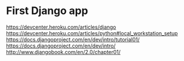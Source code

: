 First Django app
=====

https://devcenter.heroku.com/articles/django
https://devcenter.heroku.com/articles/python#local_workstation_setup
https://docs.djangoproject.com/en/dev/intro/tutorial01/
https://docs.djangoproject.com/en/dev/intro/
http://www.djangobook.com/en/2.0/chapter01/

